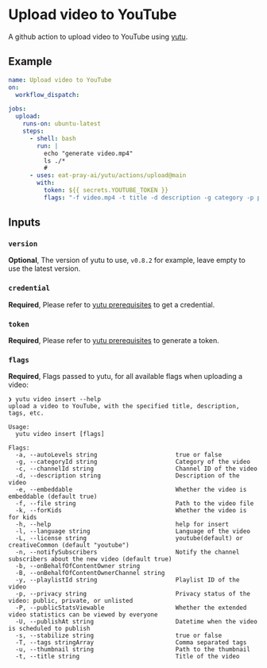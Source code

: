 # Upload video to YouTube

A github action to upload video to YouTube using [yutu](https://eat-pray-ai/yutu).

## Example

```yaml
name: Upload video to YouTube
on:
  workflow_dispatch:

jobs:
  upload:
    runs-on: ubuntu-latest
    steps:
      - shell: bash
        run: |
          echo "generate video.mp4"
          ls ./*
          #
      - uses: eat-pray-ai/yutu/actions/upload@main
        with:
          token: ${{ secrets.YOUTUBE_TOKEN }}
          flags: "-f video.mp4 -t title -d description -g category -p public"
```
## Inputs

### `version`

**Optional**, The version of yutu to use, `v0.8.2` for example, leave empty to use the latest version.

### `credential`

**Required**, Please refer to [yutu prerequisites](https://github.com/eat-pray-ai/yutu?tab=readme-ov-file#prerequisites) to get a credential.

### `token`

**Required**, Please refer to [yutu prerequisites](https://github.com/eat-pray-ai/yutu?tab=readme-ov-file#prerequisites) to generate a token.

### `flags`

**Required**, Flags passed to yutu, for all available flags when uploading a video:

```shell
❯ yutu video insert --help
upload a video to YouTube, with the specified title, description, tags, etc.

Usage:
  yutu video insert [flags]

Flags:
  -a, --autoLevels string                      true or false
  -g, --categoryId string                      Category of the video
  -c, --channelId string                       Channel ID of the video
  -d, --description string                     Description of the video
  -e, --embeddable                             Whether the video is embeddable (default true)
  -f, --file string                            Path to the video file
  -k, --forKids                                Whether the video is for kids
  -h, --help                                   help for insert
  -l, --language string                        Language of the video
  -L, --license string                         youtube(default) or creativeCommon (default "youtube")
  -n, --notifySubscribers                      Notify the channel subscribers about the new video (default true)
  -b, --onBehalfOfContentOwner string
  -B, --onBehalfOfContentOwnerChannel string
  -y, --playlistId string                      Playlist ID of the video
  -p, --privacy string                         Privacy status of the video: public, private, or unlisted
  -P, --publicStatsViewable                    Whether the extended video statistics can be viewed by everyone
  -U, --publishAt string                       Datetime when the video is scheduled to publish
  -s, --stabilize string                       true or false
  -T, --tags stringArray                       Comma separated tags
  -u, --thumbnail string                       Path to the thumbnail
  -t, --title string                           Title of the video
```
